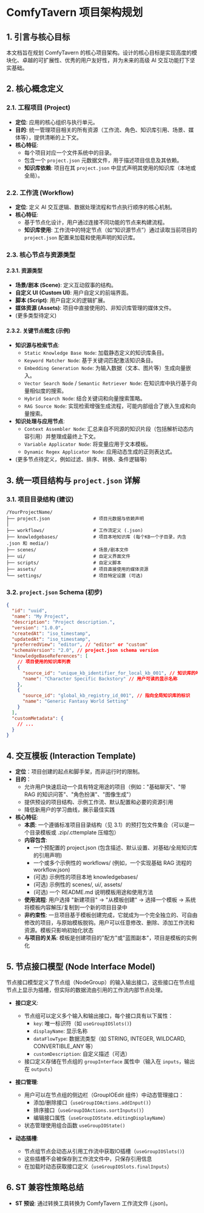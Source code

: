 # ComfyTavern 项目架构规划

## 1. 引言与核心目标

本文档旨在规划 ComfyTavern 的核心项目架构。设计的核心目标是实现高度的模块化、卓越的可扩展性、优秀的用户友好性，并为未来的高级 AI 交互功能打下坚实基础。

## 2. 核心概念定义

### 2.1. 工程项目 (Project)

- **定位**: 应用的核心组织与执行单元。
- **目的**: 统一管理项目相关的所有资源（工作流、角色、知识库引用、场景、媒体等），提供清晰的上下文。
- **核心特征**:
  - 每个项目对应一个文件系统中的目录。
  - 包含一个 `project.json` 元数据文件，用于描述项目信息及其依赖。
  - **知识库依赖**: 项目在其 `project.json` 中显式声明其使用的知识库（本地或全局）。

### 2.2. 工作流 (Workflow)

- **定位**: 定义 AI 交互逻辑、数据处理流程和节点执行顺序的核心机制。
- **核心特征**:
  - 基于节点化设计，用户通过连接不同功能的节点来构建流程。
  - **知识库使用**: 工作流中的特定节点（如“知识源节点”）通过读取当前项目的 `project.json` 配置来加载和使用声明的知识库。

### 2.3. 核心节点与资源类型

#### 2.3.1. 资源类型

- **场景/剧本 (Scene)**: 定义互动叙事的结构。
- **自定义 UI (Custom UI)**: 用户自定义的前端界面。
- **脚本 (Script)**: 用户自定义的逻辑扩展。
- **媒体资源 (Assets)**: 项目中直接使用的、非知识库管理的媒体文件。
- (更多类型待定义)

#### 2.3.2. 关键节点概念 (示例)

- **知识源与检索节点**:
  - `Static Knowledge Base Node`: 加载静态定义的知识库条目。
  - `Keyword Matcher Node`: 基于关键词匹配激活知识条目。
  - `Embedding Generation Node`: 为输入数据（文本、图片等）生成向量嵌入。
  - `Vector Search Node` / `Semantic Retriever Node`: 在知识库中执行基于向量相似度的搜索。
  - `Hybrid Search Node`: 结合关键词和向量搜索策略。
  - `RAG Source Node`: 实现检索增强生成流程，可能内部组合了嵌入生成和向量搜索。
- **知识处理与应用节点**:
  - `Context Assembler Node`: 汇总来自不同源的知识片段（包括解析动态内容引用）并整理成最终上下文。
  - `Variable Applicator Node`: 将变量应用于文本模板。
  - `Dynamic Regex Applicator Node`: 应用动态生成的正则表达式。
- (更多节点待定义，例如过滤、排序、转换、条件逻辑等)

## 3. 统一项目结构与 `project.json` 详解

### 3.1. 项目目录结构 (建议)

```
/YourProjectName/
├── project.json                # 项目元数据与依赖声明
│
├── workflows/                  # 工作流定义 (.json)
├── knowledgebases/             # 项目本地知识库 (每个KB一个子目录，内含 .json 和 media/)
├── scenes/                     # 场景/剧本文件
├── ui/                         # 自定义界面文件
├── scripts/                    # 自定义脚本
├── assets/                     # 项目直接使用的媒体资源
└── settings/                   # 项目特定设置 (可选)
```

### 3.2. `project.json` Schema (初步)

```json
{
  "id": "uuid",
  "name": "My Project",
  "description": "Project description.",
  "version": "1.0.0",
  "createdAt": "iso_timestamp",
  "updatedAt": "iso_timestamp",
  "preferredView": "editor", // "editor" or "custom"
  "schemaVersion": "2.0", // project.json schema version
  "knowledgeBaseReferences": [
    // 项目使用的知识库列表
    {
      "source_id": "unique_kb_identifier_for_local_kb_001", // 知识库的唯一ID
      "name": "Character Specific Backstory" // 用户可读的显示名称
    },
    {
      "source_id": "global_kb_registry_id_001", // 指向全局知识库的标识
      "name": "Generic Fantasy World Setting"
    }
  ],
  "customMetadata": {
    // ...
  }
}
```

## 4. 交互模板 (Interaction Template)

- **定位**：项目创建的起点和脚手架，而非运行时的限制。
- **目的**：
  - 允许用户快速启动一个具有特定用途的项目（例如："基础聊天"、"带 RAG 的知识问答"、"角色扮演"、"图像生成"）
  - 提供预设的项目结构、示例工作流、默认配置和必要的资源引用
  - 降低新用户的学习曲线，展示最佳实践
- **核心特征**:
  - **本质**: 一个遵循标准项目目录结构（见 3.1）的预打包文件集合（可以是一个目录模板或 .zip/.cttemplate 压缩包）
  - **内容包含**:
    - 一个预配置的 project.json (包含描述、默认设置、对基础/全局知识库的引用声明)
    - 一个或多个示例性的 workflows/ (例如，一个实现基础 RAG 流程的 workflow.json)
    - (可选) 示例性的项目本地 knowledgebases/
    - (可选) 示例性的 scenes/, ui/, assets/
    - (可选) 一个 README.md 说明模板用途和使用方法
  - **使用流程**: 用户选择 "新建项目" -> "从模板创建" -> 选择一个模板 -> 系统将模板内容解压/复制到一个新的项目目录中
  - **非约束性**: 一旦项目基于模板创建完成，它就成为一个完全独立的、可自由修改的项目，与原始模板脱钩。用户可以任意修改、删除、添加工作流和资源。模板只影响初始化状态
  - **与项目的关系**: 模板是创建项目的"配方"或"蓝图副本"，项目是模板的实例化

## 5. 节点接口模型 (Node Interface Model)

节点接口模型定义了节点组（NodeGroup）的输入输出接口，这些接口在节点组节点上显示为插槽，但实际的数据流由引用的工作流内部节点处理。

- **接口定义**:
  - 节点组可以定义多个输入和输出接口，每个接口具有以下属性：
    - `key`: 唯一标识符（如 `useGroupIOSlots()`)
    - `displayName`: 显示名称
    - `dataFlowType`: 数据流类型（如 STRING, INTEGER, WILDCARD, CONVERTIBLE_ANY 等）
    - `customDescription`: 自定义描述（可选）
  - 接口定义存储在节点组的 `groupInterface` 属性中（输入在 `inputs`，输出在 `outputs`）

- **接口管理**:
  - 用户可以在节点组的侧边栏（GroupIOEdit 组件）中动态管理接口：
    - 添加/删除接口（`useGroupIOActions.addInput()`）
    - 排序接口（`useGroupIOActions.sortInputs()`）
    - 编辑接口属性（`useGroupIOState.editingDisplayName`）
  - 状态管理使用组合函数 `useGroupIOState()`

- **动态插槽**:
  - 节点组节点会动态从引用工作流中获取IO插槽（`useGroupIOSlots()`)
  - 这些插槽不会被保存到工作流文件中，只保存引用信息
  - 在加载时动态获取接口定义（`useGroupIOSlots.finalInputs`）

## 6. ST 兼容性策略总结

- **ST 预设**: 通过转换工具转换为 ComfyTavern 工作流文件 (.json)。